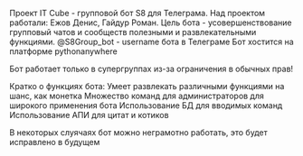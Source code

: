 Проект IT Cube - групповой бот S8 для Телеграма. 
Над проектом работали: Ежов Денис, Гайдур Роман. 
Цель бота - усовершенствование групповый чатов и сообществ полезными и развлекательными функциями. 
@S8Group_bot - username бота в Телеграме
Бот хостится на платформе pythonanywhere

Бот работает только в супергруппах из-за ограничения в обычных прав!

Кратко о функциях бота:
Умеет развлекать различными функциями на шанс, как монетка
Множество команд для администраторов для широкого применения бота
Использование БД для вводимых команд
Использование АПИ для цитат и котиков

В некоторых слуячаях бот можно неграмотно работать, это будет исправлено в будущем
